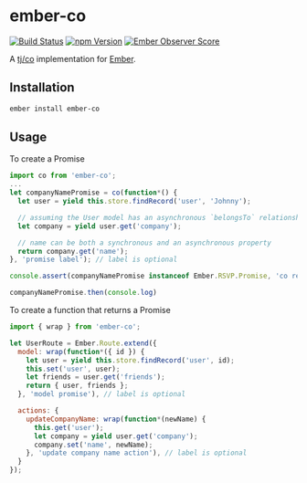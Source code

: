 # ember-co

[![Build Status](https://travis-ci.org/tallarium/ember-co.svg?branch=master)](https://travis-ci.org/tallarium/ember-co)
[![npm Version](https://img.shields.io/npm/v/ember-co.svg?style=flat-square)](https://www.npmjs.org/package/ember-co)
[![Ember Observer Score](http://emberobserver.com/badges/ember-popout.svg)](http://emberobserver.com/addons/ember-co)

A [tj/co](https://github.com/tj/co) implementation for [Ember](http://emberjs.com/).

## Installation

```bash
ember install ember-co
```

## Usage

To create a Promise

```js
import co from 'ember-co';
...
let companyNamePromise = co(function*() {
  let user = yield this.store.findRecord('user', 'Johnny');

  // assuming the User model has an asynchronous `belongsTo` relationship with Company model
  let company = yield user.get('company');

  // name can be both a synchronous and an asynchronous property
  return company.get('name');
}, 'promise label'); // label is optional

console.assert(companyNamePromise instanceof Ember.RSVP.Promise, 'co returns an Ember promise');

companyNamePromise.then(console.log)
```

To create a function that returns a Promise

```js
import { wrap } from 'ember-co';

let UserRoute = Ember.Route.extend({
  model: wrap(function*({ id }) {
    let user = yield this.store.findRecord('user', id);
    this.set('user', user);
    let friends = user.get('friends');
    return { user, friends };
  }, 'model promise'), // label is optional

  actions: {
    updateCompanyName: wrap(function*(newName) {
      this.get('user');
      let company = yield user.get('company');
      company.set('name', newName);
    }, 'update company name action'), // label is optional
  }
});
```

